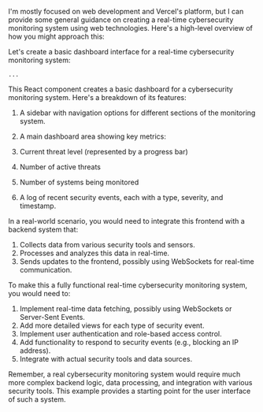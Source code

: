 I'm mostly focused on web development and Vercel's platform, but I can provide some general guidance on creating a real-time cybersecurity monitoring system using web technologies. Here's a high-level overview of how you might approach this:

Let's create a basic dashboard interface for a real-time cybersecurity monitoring system:

```typescriptreact project="CyberSecurity Dashboard" file="dashboard.tsx"
...
```

This React component creates a basic dashboard for a cybersecurity monitoring system. Here's a breakdown of its features:

1. A sidebar with navigation options for different sections of the monitoring system.
2. A main dashboard area showing key metrics:

1. Current threat level (represented by a progress bar)
2. Number of active threats
3. Number of systems being monitored



3. A log of recent security events, each with a type, severity, and timestamp.


In a real-world scenario, you would need to integrate this frontend with a backend system that:

1. Collects data from various security tools and sensors.
2. Processes and analyzes this data in real-time.
3. Sends updates to the frontend, possibly using WebSockets for real-time communication.


To make this a fully functional real-time cybersecurity monitoring system, you would need to:

1. Implement real-time data fetching, possibly using WebSockets or Server-Sent Events.
2. Add more detailed views for each type of security event.
3. Implement user authentication and role-based access control.
4. Add functionality to respond to security events (e.g., blocking an IP address).
5. Integrate with actual security tools and data sources.


Remember, a real cybersecurity monitoring system would require much more complex backend logic, data processing, and integration with various security tools. This example provides a starting point for the user interface of such a system.
